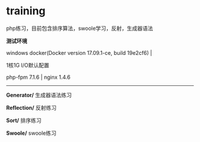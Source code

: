 # training
php练习，目前包含排序算法，swoole学习，反射，生成器语法

**测试环境**

windows docker(Docker version 17.09.1-ce, build 19e2cf6) |

1核1G I/O默认配置

php-fpm 7.1.6 |
nginx 1.4.6
***

**Generator/**
生成器语法练习

**Reflection/**
反射练习

**Sort/**
排序练习

**Swoole/**
swoole练习
